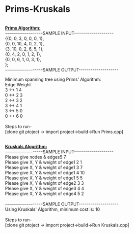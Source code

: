 # Prims-Kruskals
<br>
<b><u>Prims Algorithm:</b></u><br>
-------------------SAMPLE INPUT--------------------<br>
{{0, 0, 3, 0, 0, 0, 1},    <br>
{0, 0, 10, 4, 0, 2, 1},    <br>
{3, 10, 0, 2, 6, 5, 1},    <br>
{0, 4, 2, 0, 1, 2, 1},    <br>
{0, 0, 6, 1, 0, 3, 1},    <br>
}; <br>
-------------------SAMPLE OUTPUT--------------------<br>

Minimum spanning tree using Prims' Algorithm:
<br>
   Edge 	      Weight<br>
 3 <-> 1	        4 <br>
 0 <-> 2	        3 <br>
 2 <-> 3	        2 <br>
 3 <-> 4	        1 <br>
 3 <-> 5	        0 <br>
 0 <-> 6	        0 <br>
 <br>
 Steps to run-<br>
[clone git ptoject -> import project->build->Run Prims.cpp]<br>

<br>
<b><u>Kruskals Algorithm:</b></u><br>
-------------------SAMPLE INPUT--------------------<br>
Please give nodes & edges5 7<br>
Please give X, Y & weight of edge1 2 1<br>
Please give X, Y & weight of edge1 3 7<br>
Please give X, Y & weight of edge1 4 10<br>
Please give X, Y & weight of edge1 5 5<br>
Please give X, Y & weight of edge2 3 3<br>
Please give X, Y & weight of edge3 4 4<br>
Please give X, Y & weight of edge4 5 2<br>
<br>
-------------------SAMPLE OUTPUT--------------------<br>
Using Kruskals' Algorithm, minimum cost is: 10<br>

 <br>
 Steps to run-<br>
[clone git ptoject -> import project->build->Run Kruskals.cpp]<br>


